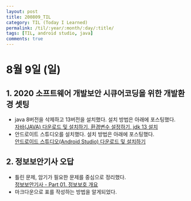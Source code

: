 ```yaml
---
layout: post
title: 200809_TIL
category: TIL (Today I Learned)
permalink: /til/:year/:month/:day/:title/
tags: [TIL, android studio, java]
comments: true
---
```

# 8월 9일 (일)

## 1. 2020 소프트웨어 개발보안 시큐어코딩을 위한 개발환경 셋팅
- java 8버전을 삭제하고 13버전을 설치했다. 설치 방법은 아래에 포스팅했다.  
  [자바(JAVA) 다운로드 및 설치하기, 환경변수 설정하기, jdk 13 설치](https://yeonsu1936.github.io/etc/2020/08/08/java_setup/)
- 안드로이트 스튜디오를 설치했다. 설치 방법은 아래에 포스팅했다.  
  [안드로이드 스튜디오(Android Studio) 다운로드 및 설치하기](https://yeonsu1936.github.io/etc/2020/08/09/android_studio_setup/)

## 2. 정보보안기사 오답
- 틀린 문제, 암기가 필요한 문제를 중심으로 정리했다.  
  [정보보안기사 - Part 01. 정보보호 개요](https://yeonsu1936.github.io/%EC%A0%95%EB%B3%B4%EB%B3%B4%EC%95%88%EA%B8%B0%EC%82%AC/2020/08/09/part1/)
- 마크다운으로 표를 작성하는 방법을 알게되었다.
